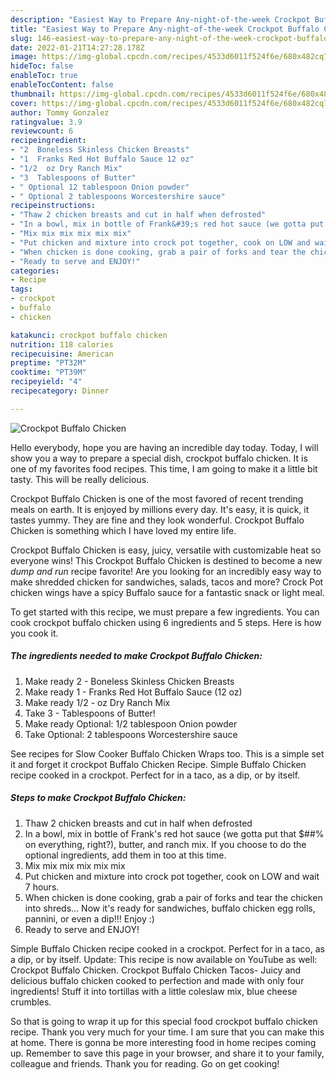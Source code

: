 ```yaml
---
description: "Easiest Way to Prepare Any-night-of-the-week Crockpot Buffalo Chicken"
title: "Easiest Way to Prepare Any-night-of-the-week Crockpot Buffalo Chicken"
slug: 146-easiest-way-to-prepare-any-night-of-the-week-crockpot-buffalo-chicken
date: 2022-01-21T14:27:28.178Z
image: https://img-global.cpcdn.com/recipes/4533d6011f524f6e/680x482cq70/crockpot-buffalo-chicken-recipe-main-photo.jpg
hideToc: false
enableToc: true
enableTocContent: false
thumbnail: https://img-global.cpcdn.com/recipes/4533d6011f524f6e/680x482cq70/crockpot-buffalo-chicken-recipe-main-photo.jpg
cover: https://img-global.cpcdn.com/recipes/4533d6011f524f6e/680x482cq70/crockpot-buffalo-chicken-recipe-main-photo.jpg
author: Tommy Gonzalez
ratingvalue: 3.9
reviewcount: 6
recipeingredient:
- "2  Boneless Skinless Chicken Breasts"
- "1  Franks Red Hot Buffalo Sauce 12 oz"
- "1/2  oz Dry Ranch Mix"
- "3  Tablespoons of Butter"
- " Optional 12 tablespoon Onion powder"
- " Optional 2 tablespoons Worcestershire sauce"
recipeinstructions:
- "Thaw 2 chicken breasts and cut in half when defrosted"
- "In a bowl, mix in bottle of Frank&#39;s red hot sauce (we gotta put that $##% on everything, right?), butter, and ranch mix. If you choose to do the optional ingredients, add them in too at this time."
- "Mix mix mix mix mix mix"
- "Put chicken and mixture into crock pot together, cook on LOW and wait 7 hours."
- "When chicken is done cooking, grab a pair of forks and tear the chicken into shreds... Now it&#39;s ready for sandwiches, buffalo chicken egg rolls, pannini, or even a dip!!! Enjoy :)"
- "Ready to serve and ENJOY!"
categories:
- Recipe
tags:
- crockpot
- buffalo
- chicken

katakunci: crockpot buffalo chicken 
nutrition: 118 calories
recipecuisine: American
preptime: "PT32M"
cooktime: "PT39M"
recipeyield: "4"
recipecategory: Dinner

---
```



![Crockpot Buffalo Chicken](https://img-global.cpcdn.com/recipes/4533d6011f524f6e/680x482cq70/crockpot-buffalo-chicken-recipe-main-photo.jpg)

Hello everybody, hope you are having an incredible day today. Today, I will show you a way to prepare a special dish, crockpot buffalo chicken. It is one of my favorites food recipes. This time, I am going to make it a little bit tasty. This will be really delicious.

Crockpot Buffalo Chicken is one of the most favored of recent trending meals on earth. It is enjoyed by millions every day. It's easy, it is quick, it tastes yummy. They are fine and they look wonderful. Crockpot Buffalo Chicken is something which I have loved my entire life.

Crockpot Buffalo Chicken is easy, juicy, versatile with customizable heat so everyone wins! This Crockpot Buffalo Chicken is destined to become a new *dump and run* recipe favorite! Are you looking for an incredibly easy way to make shredded chicken for sandwiches, salads, tacos and more? Crock Pot chicken wings have a spicy Buffalo sauce for a fantastic snack or light meal.


To get started with this recipe, we must prepare a few ingredients. You can cook crockpot buffalo chicken using 6 ingredients and 5 steps. Here is how you cook it.

<!--inarticleads1-->

##### The ingredients needed to make Crockpot Buffalo Chicken:

1. Make ready 2 - Boneless Skinless Chicken Breasts
1. Make ready 1 - Franks Red Hot Buffalo Sauce (12 oz)
1. Make ready 1/2 - oz Dry Ranch Mix
1. Take 3 - Tablespoons of Butter!
1. Make ready  Optional: 1/2 tablespoon Onion powder
1. Take  Optional: 2 tablespoons Worcestershire sauce


See recipes for Slow Cooker Buffalo Chicken Wraps too. This is a simple set it and forget it crockpot Buffalo Chicken Recipe. Simple Buffalo Chicken recipe cooked in a crockpot. Perfect for in a taco, as a dip, or by itself. 

<!--inarticleads2-->

##### Steps to make Crockpot Buffalo Chicken:

1. Thaw 2 chicken breasts and cut in half when defrosted
1. In a bowl, mix in bottle of Frank&#39;s red hot sauce (we gotta put that $##% on everything, right?), butter, and ranch mix. If you choose to do the optional ingredients, add them in too at this time.
1. Mix mix mix mix mix mix
1. Put chicken and mixture into crock pot together, cook on LOW and wait 7 hours.
1. When chicken is done cooking, grab a pair of forks and tear the chicken into shreds... Now it&#39;s ready for sandwiches, buffalo chicken egg rolls, pannini, or even a dip!!! Enjoy :)
1. Ready to serve and ENJOY!

Simple Buffalo Chicken recipe cooked in a crockpot. Perfect for in a taco, as a dip, or by itself. Update: This recipe is now available on YouTube as well: Crockpot Buffalo Chicken. Crockpot Buffalo Chicken Tacos- Juicy and delicious buffalo chicken cooked to perfection and made with only four ingredients! Stuff it into tortillas with a little coleslaw mix, blue cheese crumbles. 

So that is going to wrap it up for this special food crockpot buffalo chicken recipe. Thank you very much for your time. I am sure that you can make this at home. There is gonna be more interesting food in home recipes coming up. Remember to save this page in your browser, and share it to your family, colleague and friends. Thank you for reading. Go on get cooking!
